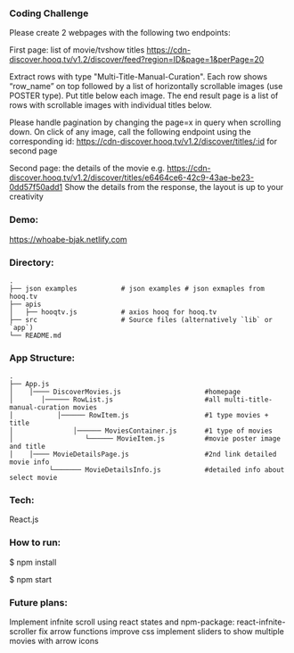 ### Coding Challenge
Please create 2 webpages with the following two endpoints:

First page: list of movie/tvshow titles
https://cdn-discover.hooq.tv/v1.2/discover/feed?region=ID&page=1&perPage=20

Extract rows with type "Multi-Title-Manual-Curation". Each row shows “row_name” on top followed by a list of horizontally scrollable images (use POSTER type). Put title below each image.
The end result page is a list of rows with scrollable images with individual titles below.

Please handle pagination by changing the page=x in query when scrolling down.
On click of any image, call the following endpoint using the corresponding id: https://cdn-discover.hooq.tv/v1.2/discover/titles/:id for second page

Second page: the details of the movie
e.g. https://cdn-discover.hooq.tv/v1.2/discover/titles/e6464ce6-42c9-43ae-be23-0dd57f50add1
Show the details from the response, the layout is up to your creativity

### Demo:
https://whoabe-bjak.netlify.com

### Directory:
    .
    ├── json examples           # json examples # json exmaples from hooq.tv
    ├── apis                    
    │   ├── hooqtv.js           # axios hooq for hooq.tv
    ├── src                     # Source files (alternatively `lib` or `app`)
    └── README.md

### App Structure:

    .
    ├── App.js
    │    │──── DiscoverMovies.js                     #homepage 
    │       │────── RowList.js                       #all multi-title-manual-curation movies
    │           │────── RowItem.js                   #1 type movies + title
    │               │────── MoviesContainer.js       #1 type of movies
    │                  └────── MovieItem.js          #movie poster image and title
    │    │──── MovieDetailsPage.js                   #2nd link detailed movie info
              └─────── MovieDetailsInfo.js           #detailed info about select movie   
    
    
### Tech:
React.js

### How to run:
$ npm install

$ npm start

### Future plans:
Implement infnite scroll using react states and npm-package: react-infnite-scroller
fix arrow functions
improve css
implement sliders to show multiple movies with arrow icons
